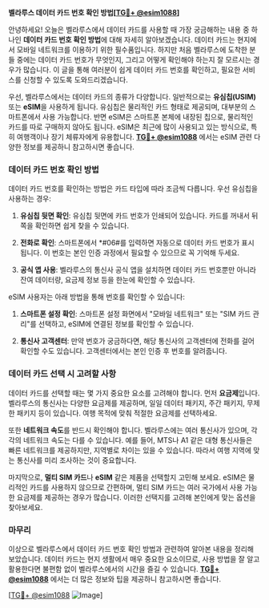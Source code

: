 **벨라루스 데이터 카드 번호 확인 방법[[TG💪+ @esim1088](https://t.me/s/esim1088)]**

안녕하세요! 오늘은 벨라루스에서 데이터 카드를 사용할 때 가장 궁금해하는 내용 중 하나인 **데이터 카드 번호 확인 방법**에 대해 자세히 알아보겠습니다. 데이터 카드는 현지에서 모바일 네트워크를 이용하기 위한 필수품입니다. 하지만 처음 벨라루스에 도착한 분들 중에는 데이터 카드 번호가 무엇인지, 그리고 어떻게 확인해야 하는지 잘 모르시는 경우가 많습니다. 이 글을 통해 여러분이 쉽게 데이터 카드 번호를 확인하고, 필요한 서비스를 신청할 수 있도록 도와드리겠습니다.

우선, 벨라루스에서는 데이터 카드의 종류가 다양합니다. 일반적으로는 **유심칩(USIM)** 또는 **eSIM**을 사용하게 됩니다. 유심칩은 물리적인 카드 형태로 제공되며, 대부분의 스마트폰에서 사용 가능합니다. 반면 eSIM은 스마트폰 본체에 내장된 칩으로, 물리적인 카드를 따로 구매하지 않아도 됩니다. eSIM은 최근에 많이 사용되고 있는 방식으로, 특히 여행객이나 장기 체류자에게 유용합니다. **[TG💪+ @esim1088](https://t.me/s/esim1088)** 에서는 eSIM 관련 다양한 정보를 제공하니 참고하시면 좋습니다.

### 데이터 카드 번호 확인 방법

데이터 카드 번호를 확인하는 방법은 카드 타입에 따라 조금씩 다릅니다. 우선 유심칩을 사용하는 경우:

1. **유심칩 뒷면 확인**: 유심칩 뒷면에 카드 번호가 인쇄되어 있습니다. 카드를 꺼내서 뒤쪽을 확인하면 쉽게 찾을 수 있습니다.
   
2. **전화로 확인**: 스마트폰에서 *#06#를 입력하면 자동으로 데이터 카드 번호가 표시됩니다. 이 번호는 본인 인증 과정에서 필요할 수 있으므로 꼭 기억해 두세요.

3. **공식 앱 사용**: 벨라루스의 통신사 공식 앱을 설치하면 데이터 카드 번호뿐만 아니라 잔여 데이터량, 요금제 정보 등을 한눈에 확인할 수 있습니다.

eSIM 사용자는 아래 방법을 통해 번호를 확인할 수 있습니다:

1. **스마트폰 설정 확인**: 스마트폰 설정 화면에서 "모바일 네트워크" 또는 "SIM 카드 관리"를 선택하고, eSIM에 연결된 정보를 확인할 수 있습니다.

2. **통신사 고객센터**: 만약 번호가 궁금하다면, 해당 통신사의 고객센터에 전화를 걸어 확인할 수도 있습니다. 고객센터에서는 본인 인증 후 번호를 알려줍니다.

### 데이터 카드 선택 시 고려할 사항

데이터 카드를 선택할 때는 몇 가지 중요한 요소를 고려해야 합니다. 먼저 **요금제**입니다. 벨라루스의 통신사는 다양한 요금제를 제공하며, 일일 데이터 패키지, 주간 패키지, 무제한 패키지 등이 있습니다. 여행 목적에 맞춰 적절한 요금제를 선택하세요.

또한 **네트워크 속도**를 반드시 확인해야 합니다. 벨라루스에는 여러 통신사가 있으며, 각각의 네트워크 속도는 다를 수 있습니다. 예를 들어, MTS나 A1 같은 대형 통신사들은 빠른 네트워크를 제공하지만, 지역별로 차이는 있을 수 있습니다. 따라서 여행 지역에 맞는 통신사를 미리 조사하는 것이 중요합니다.

마지막으로, **멀티 SIM 카드**나 **eSIM** 같은 제품을 선택할지 고민해 보세요. eSIM은 물리적인 카드를 사용하지 않으므로 간편하며, 멀티 SIM 카드는 여러 국가에서 사용 가능한 요금제를 제공하는 경우가 많습니다. 이러한 선택지를 고려해 본인에게 맞는 옵션을 찾아보세요.

### 마무리

이상으로 벨라루스에서 데이터 카드 번호 확인 방법과 관련하여 알아본 내용을 정리해 보았습니다. 데이터 카드는 현지 생활에서 매우 중요한 요소이므로, 사용 방법을 잘 알고 활용한다면 불편함 없이 벨라루스에서의 시간을 즐길 수 있습니다. **[TG💪+ @esim1088](https://t.me/s/esim1088)** 에서는 더 많은 정보와 팁을 제공하니 참고하시면 좋습니다.

[[TG💪+ @esim1088](https://t.me/s/esim1088) ![Image](https://i.postimg.cc/Y0z9fWf4/image.png)]